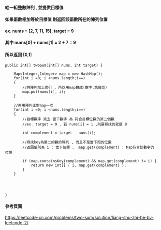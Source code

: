 #### 給一組整數陣列 , 並提供目標值
#### 如果兩數相加等於目標值 則返回該兩數所在的陣列位置

#### ex. nums = [2, 7, 11, 15], target = 9
#### 其中 nums[0] + nums[1] = 2 + 7 = 9
#### 所以返回 [0,1]

    public int[] twoSum(int[] nums, int target) {
        
        Map<Integer,Integer> map = new HashMap();
        for(int i =0; i <nums.length;i==)
        {
            //將陣列加上索引 , 所以用map轉成(數字,第幾位)
            map.put(nums[i], i);
        }

        //再用陣列比對map一次            
        for(int i =0; i <nums.length;i==)
        {
            //目標數字 減去 當下數字 為 符合目標位數的第二個數
            //ex. target = 9 , 若 nums[i] = 1 ,則要尋找的就是 8
            
            int complement = target - nums[i];

            //尋找key為第二的數的陣列 , 而且不是當下跑的位置
            //返回值則為 i : 當下位置 ,  map.get(complement) : Map符合該數字的位置

            if (map.containsKey(complement) && map.get(complement) != i) {
                return new int[] { i, map.get(complement) };
            }
        }




    }

#### 參考頁面 ####

https://leetcode-cn.com/problems/two-sum/solution/liang-shu-zhi-he-by-leetcode-2/
